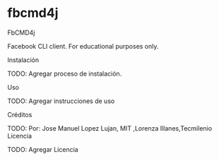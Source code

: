 # fbcmd4j
FbCMD4j

Facebook CLI client. For educational purposes only.

Instalación

TODO: Agregar proceso de instalación.

Uso

TODO: Agregar instrucciones de uso

Créditos

TODO: Por: Jose Manuel Lopez Lujan, MIT
           ,Lorenza Illanes,Tecmilenio
Licencia

TODO: Agregar Licencia
